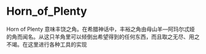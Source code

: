 # Horn_of_Plenty
Horn of Plenty 意味丰饶之角。在希腊神话中，丰裕之角由母山羊—阿玛尔忒娅的角而闻名。从这只羊角里可以倾倒出希望得到的任何东西，而且取之无尽、用之不竭。在这里进行各种工具的实现
